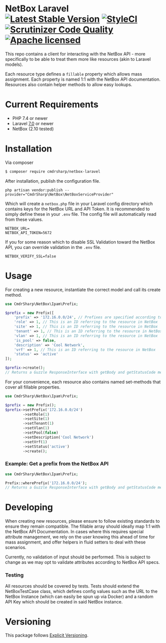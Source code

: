 # NetBox Laravel [![Latest Stable Version](https://poser.pugx.org/cmdrsharp/netbox-laravel/v/stable)](https://packagist.org/packages/cmdrsharp/netbox-laravel) [![StyleCI](https://github.styleci.io/repos/360124398/shield?branch=main)](https://github.styleci.io/repos/360124398?branch=main) [![Scrutinizer Code Quality](https://scrutinizer-ci.com/g/CmdrSharp/netbox-laravel/badges/quality-score.png?b=main)](https://scrutinizer-ci.com/g/CmdrSharp/netbox-laravel/?branch=main) [![Apache licensed](https://img.shields.io/badge/license-Apache-blue.svg)](./LICENSE)

This repo contains a client for interacting with the NetBox API - more specifically to be able to treat them more like resources (akin to Laravel models).

Each resource type defines a `fillable` property which allows mass assignment. Each property is named 1:1 with the NetBox API documentation.
Resources also contain helper methods to allow easy lookups.

# Current Requirements
* PHP 7.4 or newer
* Laravel [7.0](https://laravel.com/docs/7.0) or newer
* NetBox (2.10 tested)

# Installation
Via composer
```bash
$ composer require cmdrsharp/netbox-laravel
```

After installation, publish the configuration file.

```
php artisan vendor:publish --provider="CmdrSharp\NetBox\NetBoxServiceProvider"
```

Which will create a `netbox.php` file in your Laravel config directory which contains keys for the NetBox URL and API Token.
It is recommended to simply define these in your `.env` file. The config file will automatically read from these values.
```
NETBOX_URL=
NETBOX_API_TOKEN=5672
```

If you for some reason which to disable SSL Validation toward the NetBox API, you can override validation in the `.env` file.
```
NETBOX_VERIFY_SSL=false
```

# Usage
For creating a new resource, instantiate the correct model and call its create method.
```php
use CmdrSharp\NetBox\Ipam\Prefix;

$prefix = new Prefix([
    'prefix' => '172.16.0.0/24', // Prefixes are specified according to the NetBox API Docs
    'role' => 1, // This is an ID referring to the resource in NetBox
    'site' => 1, // This is an ID referring to the resource in NetBox
    'tenant' => 1, // This is an ID referring to the resource in NetBox
    'vlan' => 1, // This is an ID referring to the resource in NetBox
    'is_pool' => false,
    'description' => 'Cool Network',
    'vrf' => 1, // This is an ID referring to the resource in NetBox
    'status' => 'active'
]);

$prefix->create();
// Returns a Guzzle ResponseInterface with getBody and getStatusCode methods.
```

For your convenience, each resource also contains named set-methods that cover all fillable properties.
````php
use CmdrSharp\NetBox\Ipam\Prefix;

$prefix = new Prefix();
$prefix->setPrefix('172.16.0.0/24')
        ->setRole(1)
        ->setSite(1)
        ->setTenant(1)
        ->setVlan(1)
        ->setPool(false)
        ->setDescription('Cool Network')
        ->setVrf(1)
        ->setStatus('active')
        ->create();
````

### Example: Get a prefix from the NetBox API
```php
use CmdrSharp\NetBox\Ipam\Prefix;

Prefix::wherePrefix('172.16.0.0/24');
// Returns a Guzzle ResponseInterface with getBody and getStatusCode methods.
```

# Developing
When creating new resources, please ensure to follow existing standards to ensure they remain compatible.
The fillable array should ideally map 1:1 with the NetBox API Documentation. In cases where this requires special attribute management, we rely on the user knowing this ahead of time for mass assignment, and offer helpers in fluid setters to deal with these scenarios.

Currently, no validation of input should be performed. This is subject to change as we may opt to validate attributes according to NetBox API specs.

### Testing
All resources should be covered by tests.
Tests should extend the NetBoxTestCase class, which defines config values such as the URL to the NetBox Instance (which can easily be spun up via Docker) and a random API Key which should be created in said NetBox instance.

# Versioning
This package follows [Explicit Versioning](https://github.com/exadra37-versioning/explicit-versioning).
